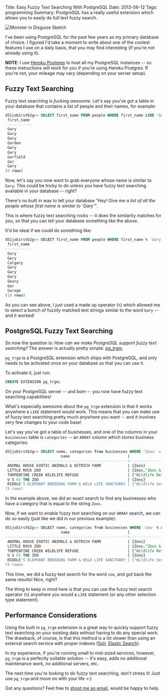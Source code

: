 Title: Easy Fuzzy Text Searching With PostgreSQL
Date: 2013-06-12
Tags: programming
Summary: PostgreSQL has a really useful extension which allows you to easily do full text fuzzy search.


![Monster in Disguise Sketch][]

I've been using PostgreSQL for the past few years as my primary database of
choice.  I figured I'd take a moment to write about one of the coolest features
I use on a daily basis, that you may find interesting (if you're not already
using it).

**NOTE**: I use [Heroku Postgres][] to host all my PostgreSQL instances -- so
these instructions will work for you if you're using Heroku Postgres.  If you're
not, your mileage may vary (depending on your server setup).


## Fuzzy Text Searching

Fuzzy text searching is *fucking awesome*.  Let's say you've got a table in your
database that contains a list of people and their names, for example:

```sql
d51job1rstb2g=> SELECT first_name FROM people WHERE first_name LIKE 'Gar%' LIMIT 9;
 first_name
------------
 Gary
 Gary
 Gary
 Garden
 Gary
 Gary
 Garfield
 Gar
 Gary
(9 rows)
```

Now, let's say you now want to grab everyone whose name is similar to `Gary`.
This could be tricky to do unless you have fuzzy text searching available in
your database -- right?

There's no built in way to tell your database *"Hey!  Give me a list of all the
people whose first name is similar to 'Gary'"*.

This is where fuzzy text searching rocks -- it does the similarity matches for
you, so that you can tell your database something like the above.

It'd be ideal if we could do something like:

```sql
d51job1rstb2g=> SELECT first_name FROM people WHERE first_name % 'Gary' LIMIT 10;
 first_name
------------
 Gary
 Gary
 Calgary
 Gary
 Gary
 Gary
 Geary
 Gar
 Garage
(10 rows)
```

As you can see above, I just used a made up operator (`%`) which allowed me to
select a bunch of fuzzily matched text strings similar to the word `Gary` --
and it worked!


## PostgreSQL Fuzzy Text Searching

So now the question is: *How can we make PostgreSQL support fuzzy text
searching?*  The answer is actually pretty simple: [pg_trgm][].

`pg_trgm` is a PostgreSQL extension which ships with PostgreSQL, and only needs
to be activated once on your database so that you can use it.

To activate it, just run:

```sql
CREATE EXTENSION pg_trgm;
```

On your PostgreSQL server -- and *bam* -- you now have fuzzy text searching
capabilities!

What's especially awesome about the `pg_trgm` extension is that it works
anywhere a `LIKE` statement would work.  This means that you can make use of
fuzzy text searching pretty much anywhere you want -- and it involves very
few changes to your code base!

Let's say you've got a table of businesses, and one of the columns in your
`businesses` table is `categories` -- an `ARRAY` column which stores business
categories:

```sql
d51job1rstb2g=> SELECT name, categories from businesses WHERE 'Zoos' = ANY(categories) LIMIT 5;
                         name                          |                                                            categories
-------------------------------------------------------+-----------------------------------------------------------------------------------------------------------------------------------
 ANIMAL HOUSE EXOTIC ANIMALS & OSTRICH FARM            | {Zoos}
 LITTLE ROCK ZOO                                       | {Zoos,"Zoos & Wildlife Conservancies"}
 TURPENTINE CREEK WILDLIFE REFUGE                      | {"Wildlife Refuges & Sanctuaries","Campground & Recreational Vehicle Parks","Amusement Places",Zoos,"Wedding Ceremony Locations"}
 U S 65 THE ZOO                                        | {Zoos}
 RIDDLE'S ELEPHANT BREEDING FARM & WILD LIFE SANCTUARY | {"Wildlife Services","Wildlife Refuges & Sanctuaries","Wildlife Removal & Preservation",Zoos}
(5 rows)
```

In the example above, we did an exact search to find any businesses who have a
category that is equal to the string `Zoos`.

Now, if we want to enable fuzzy text searching on our `ARRAY` search, we can do
so easily (just like we did in our previous example):

```sql
d51job1rstb2g=> SELECT name, categories from businesses WHERE 'zoo' % ANY(categories) LIMIT 5;
                         name                          |                                                            categories
-------------------------------------------------------+-----------------------------------------------------------------------------------------------------------------------------------
 ANIMAL HOUSE EXOTIC ANIMALS & OSTRICH FARM            | {Zoos}
 LITTLE ROCK ZOO                                       | {Zoos,"Zoos & Wildlife Conservancies"}
 TURPENTINE CREEK WILDLIFE REFUGE                      | {"Wildlife Refuges & Sanctuaries","Campground & Recreational Vehicle Parks","Amusement Places",Zoos,"Wedding Ceremony Locations"}
 U S 65 THE ZOO                                        | {Zoos}
 RIDDLE'S ELEPHANT BREEDING FARM & WILD LIFE SANCTUARY | {"Wildlife Services","Wildlife Refuges & Sanctuaries","Wildlife Removal & Preservation",Zoos}
(5 rowss
```

This time, we did a fuzzy text search for the word `zoo`, and got back the same
results!  Nice, right?

The thing to keep in mind here is that you can use the fuzzy text search
operator (`%`) anywhere you would a `LIKE` statement (or any other selection
type statement).


## Performance Considerations

Using the built in `pg_trgm` extension is a great way to quickly support fuzzy
text searching on your existing data without having to do any special work.  The
drawback, of course, is that this method is a lot slower than using an external
search service with proper indexes ([Solr][], [Elastic Search][]).

In my experience, if you're running small to mid-sized services, however,
`pg_trgm` is a perfectly suitable solution -- it's easy, adds no additional
maintenance work, no additional servers, etc.

The next time you're looking to do fuzzy text searching, don't stress it!  Just
use `pg_trgm` and move on with your life >:)

Got any questions?  Feel free to [shoot me an email][], would be happy to help.


  [Monster in Disguise Sketch]: {filename}/images/2013/monster-in-disguise-sketch.jpg "Monster in Disguise Sketch"
  [Heroku Postgres]: https://postgres.heroku.com/ "Heroku Postgres"
  [pg_trgm]: http://www.postgresql.org/docs/9.2/static/pgtrgm.html "PostgreSQL Fuzzy Text Searching"
  [Solr]: https://lucene.apache.org/solr/ "Apache Solr"
  [Elastic Search]: http://www.elasticsearch.org/ "Elastic Search"
  [shoot me an email]: mailto:r@rdegges.com "Randall Degges' Email"
